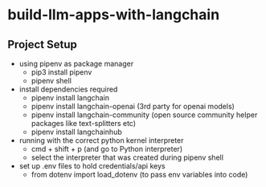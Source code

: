 # build-llm-apps-with-langchain

## Project Setup

- using pipenv as package manager
  - pip3 install pipenv
  - pipenv shell
- install dependencies required
  - pipenv install langchain
  - pipenv install langchain-openai (3rd party for openai models)
  - pipenv install langchain-community (open source community helper packages like text-splitters etc)
  - pipenv install langchainhub
- running with the correct python kernel interpreter
  - cmd + shift + p (and go to Python interpreter)
  - select the interpreter that was created during pipenv shell
- set up .env files to hold credentials/api keys
  - from dotenv import load_dotenv (to pass env variables into code)
